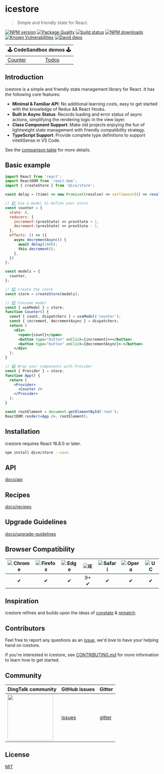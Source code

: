 # icestore

> Simple and friendly state for React.

[![NPM version](https://img.shields.io/npm/v/@ice/store.svg?style=flat)](https://npmjs.org/package/@ice/store)
[![Package Quality](https://npm.packagequality.com/shield/@ice%2Fstore.svg)](https://packagequality.com/#?package=@ice/store)
[![build status](https://img.shields.io/travis/ice-lab/icestore.svg?style=flat-square)](https://travis-ci.org/ice-lab/icestore)
[![NPM downloads](http://img.shields.io/npm/dm/@ice/store.svg?style=flat)](https://npmjs.org/package/@ice/store)
[![Known Vulnerabilities](https://snyk.io/test/npm/@ice/store/badge.svg)](https://snyk.io/test/npm/@ice/store)
[![David deps](https://img.shields.io/david/ice-lab/icestore.svg?style=flat-square)](https://david-dm.org/ice-lab/icestore)

<table>
  <thead>
    <tr>
      <th colspan="5"><center>🕹 CodeSandbox demos 🕹</center></th>
    </tr>
  </thead>
  <tbody>
    <tr>
      <td><a href="https://codesandbox.io/s/github/ice-lab/icestore/tree/master/examples/counter?module=/src/index.tsx">Counter</a></td>
      <td><a href="https://codesandbox.io/s/github/ice-lab/icestore/tree/master/examples/todos?module=/src/index.tsx">Todos</a></td>
    </tr>
  </tbody>
</table>

## Introduction

icestore is a simple and friendly state management library for React. It has the following core features:

* **Minimal & Familiar API**: No additional learning costs, easy to get started with the knowledge of Redux && React Hooks.
* **Built in Async Status**: Records loading and error status of async actions, simplifying the rendering logic in the view layer.
* **Class Component Support**: Make old projects enjoying the fun of lightweight state management with friendly compatibility strategy.
* **TypeScript Support**: Provide complete type definitions to support intelliSense in VS Code.

See the [comparison table](docs/recipes.md#Comparison) for more details.

## Basic example

```jsx
import React from 'react';
import ReactDOM from 'react-dom';
import { createStore } from '@ice/store';

const delay = (time) => new Promise((resolve) => setTimeout(() => resolve(), time));

// 1️⃣ Use a model to define your store
const counter = {
  state: 0,
  reducers: {
    increment:(prevState) => prevState + 1,
    decrement:(prevState) => prevState - 1,
  },
  effects: () => ({
    async decrementAsync() {
      await delay(1000);
      this.decrement();
    },
  })
};

const models = {
  counter,
};

// 2️⃣ Create the store
const store = createStore(models);

// 3️⃣ Consume model
const { useModel } = store;
function Counter() {
  const [ count, dispatchers ] = useModel('counter');
  const { increment, decrementAsync } = dispatchers;
  return (
    <div>
      <span>{count}</span>
      <button type="button" onClick={increment}>+</button>
      <button type="button" onClick={decrementAsync}>-</button>
    </div>
  );
}

// 4️⃣ Wrap your components with Provider
const { Provider } = store;
function App() {
  return (
    <Provider>
      <Counter />
    </Provider>
  );
}

const rootElement = document.getElementById('root');
ReactDOM.render(<App />, rootElement);
```

## Installation

icestore requires React 16.8.0 or later.

```bash
npm install @ice/store --save
```

## API

[docs/api](./docs/api.md)

## Recipes

[docs/recipes](./docs/recipes.md)

## Upgrade Guidelines

[docs/upgrade-guidelines](./docs/upgrade-guidelines.md)

## Browser Compatibility

| ![Chrome](https://raw.github.com/alrra/browser-logos/master/src/chrome/chrome_48x48.png) | ![Firefox](https://raw.github.com/alrra/browser-logos/master/src/firefox/firefox_48x48.png) | ![Edge](https://raw.github.com/alrra/browser-logos/master/src/edge/edge_48x48.png) | ![IE](https://raw.github.com/alrra/browser-logos/master/src/archive/internet-explorer_9-11/internet-explorer_9-11_48x48.png) | ![Safari](https://raw.github.com/alrra/browser-logos/master/src/safari/safari_48x48.png) | ![Opera](https://raw.github.com/alrra/browser-logos/master/src/opera/opera_48x48.png) | ![UC](https://raw.github.com/alrra/browser-logos/master/src/uc/uc_48x48.png) |
| :--------------------------------------------------------------------------------------: | :-----------------------------------------------------------------------------------------: | :--------------------------------------------------------------------------------: | :--------------------------------------------------------------------------------------------------------------------------: | :--------------------------------------------------------------------------------------: | :-----------------------------------------------------------------------------------: | :--------------------------------------------------------------------------: |
|✔ |✔|✔|9+ ✔|✔|✔|✔|

## Inspiration

icestore refines and builds upon the ideas of [constate](https://github.com/diegohaz/constate) & [rematch](https://github.com/rematch/rematch).

## Contributors

Feel free to report any questions as an [issue](https://github.com/alibaba/ice/issues/new), we'd love to have your helping hand on icestore.

If you're interested in icestore, see [CONTRIBUTING.md](https://github.com/alibaba/ice/blob/master/.github/CONTRIBUTING.md) for more information to learn how to get started.

## Community

| DingTalk community                               | GitHub issues |  Gitter |
|-------------------------------------|--------------|---------|
| <a href="https://ice.alicdn.com/assets/images/qrcode.png"><img src="https://ice.alicdn.com/assets/images/qrcode.png" width="150" /></a> | [issues]     | [gitter]|

[issues]: https://github.com/alibaba/ice/issues
[gitter]: https://gitter.im/alibaba/ice

## License

[MIT](LICENSE)

